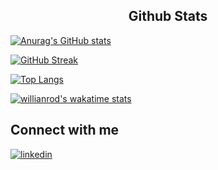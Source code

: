 <div align="center">

## Github Stats  

</div> 

[![Anurag's GitHub stats](https://github-readme-stats.vercel.app/api?username=RamonRossaDePaula&theme=chartreuse-dark&show_icons=true)](https://github.com/anuraghazra/github-readme-stats)

[![GitHub Streak](https://github-readme-streak-stats.herokuapp.com?user=RamonRossaDePaula&theme=chartreuse-dark&hide_border=false&date_format=j%20M%5B%20Y%5D)](https://git.io/streak-stats) 

[![Top Langs](https://github-readme-stats.vercel.app/api/top-langs/?username=RamonRossaDePaula&theme=chartreuse-dark&&layout=compact)](https://github.com/anuraghazra/github-readme-stats)

[![willianrod's wakatime stats](https://github-readme-stats.vercel.app/api/wakatime?username=RamonRossaDePaula)](https://github.com/anuraghazra/github-readme-stats)


  
  ## Connect with me  

<a href="https://www.linkedin.com/in/ramonrossadepaula" target="_blank">
<img src=https://img.shields.io/badge/linkedin-%231E77B5.svg?&style=for-the-badge&logo=linkedin&logoColor=white alt=linkedin  />
</a>  
</div>  
<br/>                                                 
                                                                    
  
